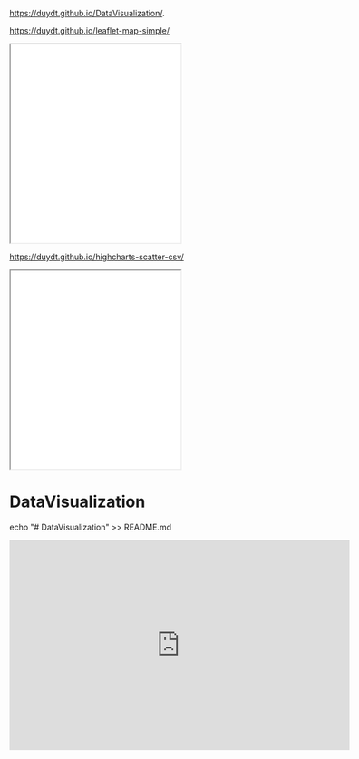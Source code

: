 https://duydt.github.io/DataVisualization/.

https://duydt.github.io/leaflet-map-simple/

<iframe src=”https://duydt.github.io/leaflet-map-simple/” width=”90%” height=350></iframe>

https://duydt.github.io/highcharts-scatter-csv/

<iframe src=”https://duydt.github.io/highcharts-scatter-csv/”  width=”90%” height=350></iframe>

# DataVisualization
echo "# DataVisualization" >> README.md
<iframe width="600" height="371" seamless frameborder="0" scrolling="no" src="https://docs.google.com/spreadsheets/d/1EZj-KiSQyjWLp4Sx7n68bfVo0xwwodfdxO0hq9H62eE/pubchart?oid=563412886&amp;format=interactive"></iframe>
